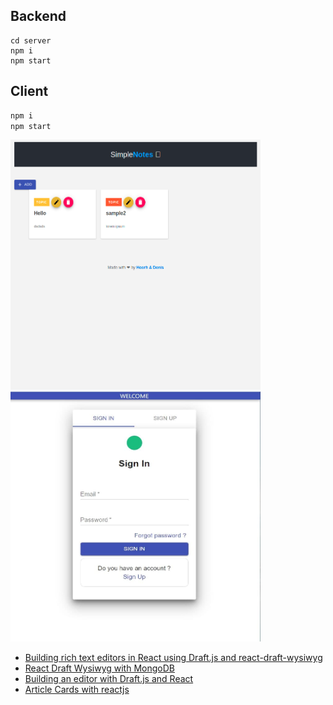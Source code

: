 
## Backend 
```shell
cd server
npm i  
npm start 
```

## Client 
```bash 
npm i  
npm start 
```

<p float="left">
  <img src="https://github.com/heorhii-bolotov/react-notes-client/blob/main/editor.png" width="400" height="400">
  <img src="https://github.com/heorhii-bolotov/react-notes-client/blob/main/login.jpg" width="400" height="400">
</p>


* [Building rich text editors in React using Draft.js and react-draft-wysiwyg
](https://blog.logrocket.com/building-rich-text-editors-in-react-using-draft-js-and-react-draft-wysiwyg/)
* [React Draft Wysiwyg with MongoDB
  ](https://joshtronic.com/2017/10/05/react-draft-wysiwyg-with-mongodb/)
* [Building an editor with Draft.js and React
  ](https://bigbite.net/insights/building-editor-draft-js-react/)
* [Article Cards with reactjs](https://reactjsexample.com/article-cards-with-reactjs/)
